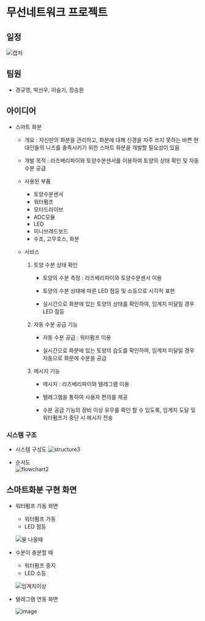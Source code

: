 # 무선네트워크 프로젝트

## 일정
![캡처](https://user-images.githubusercontent.com/71330163/102308350-cc078580-3fa9-11eb-8667-e93535c831ad.PNG)

## 팀원
- 경규영, 박선우, 이슬기, 정승원

## 아이디어

  - 스마트 화분

    - 개요 : 자신만의 화분을 관리하고, 화분에 대해 신경을 자주 쓰지 못하는 바쁜 현대인들의 니즈를 충족시키기 위한 스마트 화분을 개발할 필요성이 있음
  
    - 개발 목적 : 라즈베리파이와 토양수분센서를 이용하여 토양의 상태 확인 및 자동 수분 공급
  
    - 사용된 부품
      - 토양수분센서
      - 워터펌프
      - 모터드라이브
      - ADC모듈
      - LED
      - 미니브레드보드
      - 수조, 고무호스, 화분
     
     
     - 서비스
  
       1. 토양 수분 상태 확인
    
          - 토양의 수분 측정 : 라즈베리파이와 토양수분센서 이용
      
          - 토양의 수분 상태에 따른 LED 점등 및 소등으로 시각적 표현
      
          - 실시간으로 화분에 있는 토양의 상태를 확인하여, 임계치 미달일 경우 LED 점등
    
    
    
        2. 자동 수분 공급 기능
    
            - 자동 수분 공급 : 워터펌프 이용
       
            - 실시간으로 화분에 있는 토양의 습도를 확인하여, 임계치 미달일 경우 자동으로 화분에 수분을 공급
      
      
      
        3. 메시지 기능
    
            - 메시지 : 라즈베리파이와 텔레그램 이용
      
            - 텔레그램을 통하여 사용자 편의를 제공
      
            - 수분 공급 기능의 장비 이상 유무를 확인 할 수 있도록, 임계치 도달 및 워터펌프가 중단 시 메시지 전송
      
      
      

  ### 시스템 구조
  - 시스템 구성도
     ![structure3](https://user-images.githubusercontent.com/71371940/102308412-e7729080-3fa9-11eb-8185-742f40e2d402.JPG)


  - 순서도  
      ![flowchart2](https://user-images.githubusercontent.com/71371940/102121450-560afd80-3e87-11eb-8fd9-197582e001b7.JPG)
      
  ## 스마트화분 구현 화면
  
  - 워터펌프 가동 화면
      - 워터펌프 가동
      - LED 점등
  
     ![물 나올때](https://user-images.githubusercontent.com/71371940/102312690-84392c00-3fb2-11eb-8ab2-4dd1c5227622.JPG)


  - 수분이 충분할 때
      - 워터펌프 중지
      - LED 소등
      
      ![임계치이상](https://user-images.githubusercontent.com/71371940/102312725-94e9a200-3fb2-11eb-932d-a934b1834166.JPG)
      
      
  - 텔레그램 연동 화면
  
    ![image](https://user-images.githubusercontent.com/71371940/102312991-12adad80-3fb3-11eb-891f-f2807c4636e5.png)


  

